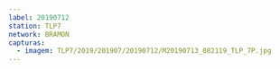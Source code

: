 ```yaml
---
label: 20190712
station: TLP7
network: BRAMON
capturas:
  - imagem: TLP7/2019/201907/20190712/M20190713_082119_TLP_7P.jpg
---
```

